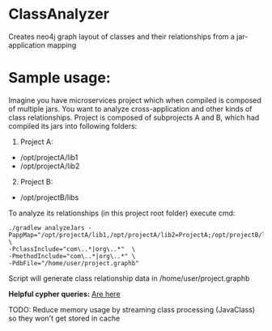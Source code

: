 # ClassAnalyzer
Creates neo4j graph layout of classes and their relationships from a jar-application mapping

# Sample usage:
Imagine you have microservices project which when compiled is composed of
multiple jars. You want to analyze cross-application and other kinds of 
class relationships. Project is composed of subprojects A and B, which had 
compiled its jars into following folders:
1. Project A:
- /opt/projectA/lib1
- /opt/projectA/lib2
2. Project B:
- /opt/projectB/libs

To analyze its relationships (in this project root folder) execute cmd:

    ./gradlew analyzeJars -PappMap="/opt/projectA/lib1,/opt/projectA/lib2=ProjectA;/opt/projectB/libs=ProjectB" \
    -PclassInclude="com\..*|org\..*"  \ 
    -PmethodInclude="com\..*|org\..*" \
    -PdbFile="/home/user/project.graphb"

Script will generate class relationship data in /home/user/project.graphb

**Helpful cypher queries:**
[Are here](help/CYPHER.md)

TODO:
Reduce memory usage by streaming class processing (JavaClass) so they won't get stored in cache
